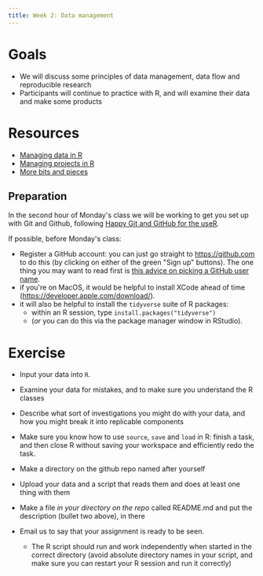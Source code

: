 ```yaml
---
title: Week 2: Data management
---
```


Goals
=====

-   We will discuss some principles of data management, data flow and
    reproducible research
-   Participants will continue to practice with R, and will examine
    their data and make some products

Resources
=========

-   [Managing data in R](Managing_data_in_R.html)
-   [Managing projects in R](Managing_projects_in_R.html)
-   [More bits and pieces](More_bits_and_pieces.html)

Preparation
-----------

In the second hour of Monday's class we will be working to get you set up with Git and Github, following [Happy Git and GitHub for the useR](http://happygitwithr.com/). 

If possible, before Monday's class:

- Register a GitHub account: you can just go straight to https://github.com to do this (by clicking on either of the green "Sign up" buttons). The one thing you may want to read first is [this advice on picking a GitHub user name](http://happygitwithr.com/github-acct.html).
- if you're on MacOS, it would be helpful to install XCode ahead of time (https://developer.apple.com/download/).
- it will also be helpful to install the `tidyverse` suite of R packages: 
  * within an R session, type `install.packages("tidyverse")`
  * (*or* you can do this via the package manager window in RStudio).

Exercise
========

<!---
Exercise supplemented this year because of awkward start
Old version:
Continue working on your data
-->

- Input your data into `R`.
- Examine your data for mistakes, and to make sure you understand the R classes
- Describe what sort of investigations you might do with your data, and how you might break it into replicable components
-   Make sure you know how to use `source`, `save` and `load` in R: finish a task, and then close R without saving your workspace and efficiently redo the task.

- Make a directory on the github repo named after yourself
- Upload your data and a script that reads them and does at least one thing with them
- Make a file _in your directory on the repo_ called README.md and put the description (bullet two above), in there
- Email us to say that your assignment is ready to be seen.
  * The R script should run and work independently when started in the correct directory (avoid absolute directory names in your script, and make sure you can restart your R session and run it correctly) 
